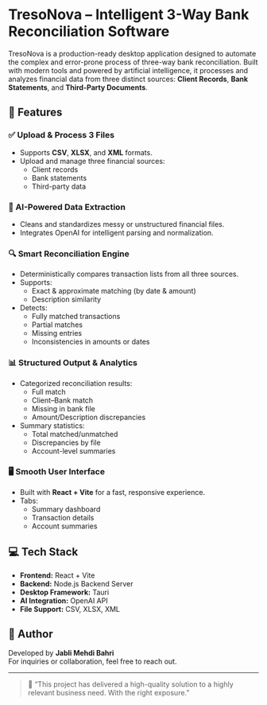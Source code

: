 # TresoNova – Intelligent 3-Way Bank Reconciliation Software

TresoNova is a production-ready desktop application designed to automate the complex and error-prone process of three-way bank reconciliation. Built with modern tools and powered by artificial intelligence, it processes and analyzes financial data from three distinct sources: **Client Records**, **Bank Statements**, and **Third-Party Documents**.

## 🌟 Features

### ✅ Upload & Process 3 Files
- Supports **CSV**, **XLSX**, and **XML** formats.
- Upload and manage three financial sources:
  - Client records
  - Bank statements
  - Third-party data

### 🧠 AI-Powered Data Extraction
- Cleans and standardizes messy or unstructured financial files.
- Integrates OpenAI for intelligent parsing and normalization.

### 🔍 Smart Reconciliation Engine
- Deterministically compares transaction lists from all three sources.
- Supports:
  - Exact & approximate matching (by date & amount)
  - Description similarity
- Detects:
  - Fully matched transactions
  - Partial matches
  - Missing entries
  - Inconsistencies in amounts or dates

### 📊 Structured Output & Analytics
- Categorized reconciliation results:
  - Full match
  - Client–Bank match
  - Missing in bank file
  - Amount/Description discrepancies
- Summary statistics:
  - Total matched/unmatched
  - Discrepancies by file
  - Account-level summaries

### 🖥️ Smooth User Interface
- Built with **React + Vite** for a fast, responsive experience.
- Tabs:
  - Summary dashboard
  - Transaction details
  - Account summaries

## 💻 Tech Stack

- **Frontend:** React + Vite  
- **Backend:** Node.js Backend Server
- **Desktop Framework:** Tauri  
- **AI Integration:** OpenAI API  
- **File Support:** CSV, XLSX, XML  

## 🤝 Author

Developed by **Jabli Mehdi Bahri**  
For inquiries or collaboration, feel free to reach out.

---

> 💬 “This project has delivered a high-quality solution to a highly relevant business need. With the right exposure.”
